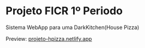 <h1>Projeto FICR 1º Periodo</h1>
<p>Sistema WebApp para uma DarkKitchen(House Pizza)</p>
<p>Preview: <a href="projeto-hpizza.netlify.app">projeto-hpizza.netlify.app</a></p>
